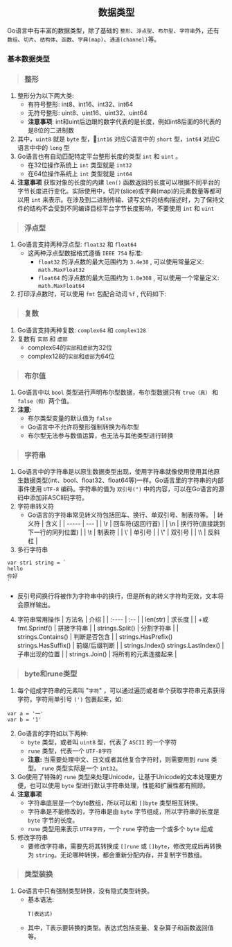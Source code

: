 ## <center>数据类型</center>

Go语言中有丰富的数据类型，除了基础的 `整形`、`浮点型`、`布尔型`、`字符串`外，还有 `数组`、`切片`、`结构体`、`函数`、`字典(map)`、`通道(channel)`等。

### 基本数据类型

> ### 整形
1. 整形分为以下两大类: 
   - 有符号整形: int8、int16、int32、int64
   - 无符号整形: uint8、uint16、uint32、uint64
   - **注意事项**: int和uint后边跟的数字代表的是长度，例如int8后面的8代表的是8位的二进制数
2. 其中，`uint8` 就是 `byte` 型，`int16` 对应C语言中的 `short` 型，`int64` 对应C语言中中的 `long` 型
3. Go语言也有自动匹配特定平台整形长度的类型 `int` 和 `uint` 。
   - 在32位操作系统上 `int` 类型就是 `int32`
   - 在64位操作系统上 `int` 类型就是 `int64`
4. **注意事项** 获取对象的长度的内建 `len()` 函数返回的长度可以根据不同平台的字节长度进行变化。实际使用中，切片(slice)或字典(map)的元素数量等都可以用 `int` 来表示。在涉及到二进制传输、读写文件的结构描述时，为了保持文件的结构不会受到不同编译目标平台字节长度影响，不要使用 `int` 和 `uint` 

> ### 浮点型
1. Go语言支持两种浮点型: `float32` 和 `float64` 
   - 这两种浮点型数据格式遵循 `IEEE 754` 标准:
     - `float32` 的浮点数的最大范围约为 `3.4e38` , 可以使用常量定义: `math.MaxFloat32`
     - `float64` 的浮点数的最大范围约为 `1.8e308` , 可以使用一个常量定义: `math.MaxFloat64`
2. 打印浮点数时，可以使用 `fmt` 包配合动词 `%f` , 代码如下:

> ### 复数
1. Go语言支持两种复数: `complex64` 和 `complex128`
2. 复数有 `实部` 和 `虚部`
   - complex64的`实部`和`虚部`为32位
   - complex128的`实部`和`虚部`为64位

> ### 布尔值
1. Go语言中以 `bool` 类型进行声明布尔型数据，布尔型数据只有 `true（真）` 和 `false（假）`两个值。
2. **注意:**
   - 布尔类型变量的默认值为 `false` 
   - Go语言中不允许将整形强制转换为布尔型
   - 布尔型无法参与数值运算，也无法与其他类型进行转换

> ### 字符串
1. Go语言中的字符串是以原生数据类型出现，使用字符串就像使用使用其他原生数据类型(int、bool、float32、float64等)一样。Go语言里的字符串的内部事件使用 `UTF-8` 编码。字符串的值为 `双引号(")` 中的内容，可以在Go语言的源码中添加非ASCII码字符。
2. 字符串转义符
   - Go语言的字符串常见转义符包括回车、换行、单双引号、制表符等。
		|   转义符   |  含义  |
		|   -----   |  ---  |
		| \\r  | 回车符(返回行首) |
		| \\n  | 换行符(直接跳到下一行的同列位置) |
		| \\t  | 制表符  |
		| \\'  | 单引号  |
		| \\"  | 双引号  |
		| \\\\  | 反斜杠  |
3. 多行字符串
```
var str1 string = `
hello
你好
`
```
   - 反引号间换行将被作为字符串中的换行，但是所有的转义字符均无效，文本将会原样输出。
4. 字符串常用操作
   	|   方法名   |  介绍  |
	|   :----   |  :--  |
	| len(str) | 求长度 |
	| +或fmt.Sprintf() | 拼接字符串 |
	| strings.Split() | 分割字符串 |
	| strings.Contains() | 判断是否包含 |
	| strings.HasPrefix() strings.HasSuffix() | 前缀/后缀判断 |
	| strings.Index() strings.LastIndex() | 子串出现的位置 |
	| strings.Join() | 将所有的元素连接起来 |

> ### byte和rune类型
1. 每个组成字符串的元素叫 "`字符`" ，可以通过遍历或者单个获取字符串元素获得字符。字符用单引号 `(')` 包裹起来，如:
```
var a = '一'
var b = '1'
```
2. Go语言的字符如以下两种:
   - `byte` 类型，或者叫 `uint8` 型，代表了 `ASCII` 的一个字符
   - `rune` 类型，代表一个 `UTF-8字符`
   - **注意:** 当需要处理中文、日文或者其他复合字符时，则需要用到 `rune` 类型。 `rune` 类型实际是一个 `int32`。
3. Go使用了特殊的 `rune` 类型来处理Unicode，让基于Unicode的文本处理更方便，也可以使用 `byte` 型进行默认字符串处理，性能和扩展性都有照顾。
4. **注意事项**
	- 字符串底层是一个byte数组，所以可以和 `[]byte` 类型相互转换。
	- 字符串是不能修改的，字符串是由 `byte` 字节组成，所以字符串的长度是 `byte` 字节的长度。
	- `rune` 类型用来表示 `UTF8字符`，一个 `rune` 字符由一个或多个 `byte` 组成
5. 修改字符串
   - 要修改字符串，需要先将其转换成 `[]rune` 或 `[]byte`，修改完成后再转换为 `string`。无论哪种转换，都会重新分配内存，并复制字节数组。

> ### 类型装换
1. Go语言中只有强制类型转换，没有隐式类型转换。
   - 基本语法:
		```
		T(表达式)
		```
   - 其中，T表示要转换的类型。表达式包括变量、复杂算子和函数返回值等。